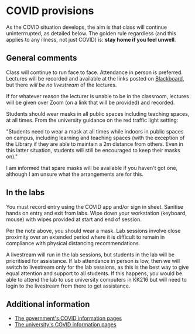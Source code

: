 # COVID provisions
As the COVID situation develops, the aim is that class will continue uninterrrupted, as detailed below. The golden rule regardless (and this applies to any illness, not just COVID) is: **stay home if you feel unwell**.

## General comments
Class will continue to run face to face. Attendance in person is preferred. Lectures will be recorded and available at the links posted on [Blackboard](https://blackboard.vuw.ac.nz "VUW Blackboard"), but there *will be no livestream* of the lectures.

If for whatever reason the lecturer is unable to be in the classroom, lectures will be given over Zoom (on a link that will be provided) and recorded.

Students should wear masks in all public spaces including teaching spaces, at all times. From the university guidance on the red traffic light setting:

"Students need to wear a mask at all times while indoors in public spaces on campus, including learning and teaching spaces (with the exception of the Library if they are able to maintain a 2m distance from others. Even in this latter situation, students will still be encouraged to keep their masks on)."

I am informed that spare masks will be available if you haven't got one, although I am unsure what the arrangements are for this.

## In the labs
You must record entry using the COVID app and/or sign in sheet. Sanitise hands on entry and exit from labs. Wipe down your workstation (keyboard, mouse) with wipes provided at start and end of session.

Per the note above, you should wear a mask. Lab sessions involve close proximity over an extended period where it is difficult to remain in compliance with physical distancing recommendations.

A livestream will run in the lab sessions, but students in the lab will be prioritised for assistance. If lab attendance in person is low, then we will switch to livestream only for the lab sessions, as this is the best way to give equal attention and support to all students. If this happens, you would be able to attend the lab to use university computers in KK216 but will need to login to the livestream from there to get assistance. 

## Additional information
+ [The government's COVID information pages](https://covid19.govt.nz/ "NZ government's COVID information pages")
+ [The university's COVID information pages](https://www.wgtn.ac.nz/covid-19 "Vic's COVID information pages")
